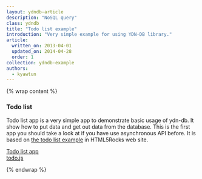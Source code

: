 ```yaml
---
layout: ydndb-article
description: "NoSQL query"
class: ydndb
title: "Todo list example"
introduction: "Very simple example for using YDN-DB library."
article:
  written_on: 2013-04-01
  updated_on: 2014-04-28
  order: 1
collection: ydndb-example
authors:
  - kyawtun
---
```


{% wrap content %}
 
### Todo list

Todo list app is a very simple app to demonstrate basic usage of ydn-db. It show how to put data and get out data from the database. This is the first app you should take a look at if you have use asynchronous API before. It is based on [the todo list example](http://www.html5rocks.com/en/tutorials/indexeddb/todo/) in HTML5Rocks web site.

 <p><a href="http://yathit.github.io/ydndb-demo/todo/todo.html">Todo list app</a><br/>
   <a href="http://yathit.github.io/ydndb-demo/todo/todo.js">todo.js</a></p>
   
{% endwrap %}     